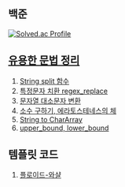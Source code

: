 
## 백준
[![Solved.ac Profile](http://mazassumnida.wtf/api/v2/generate_badge?boj=dkswnkk)](https://solved.ac/dkswnkk/)

[유용한 문법 정리](https://dkswnkk.tistory.com/483?category=549172)
--
1. [String split 함수](https://dkswnkk.tistory.com/476?category=549172)
2. [특정문자 치환 regex_replace](https://dkswnkk.tistory.com/479?category=549172)
3. [문자열 대소문자 변환](https://dkswnkk.tistory.com/483?category=549172)
4. [소수 구하기, 에라토스테네스의 체](https://dkswnkk.tistory.com/490?category=549172)
5. [String to CharArray](https://dkswnkk.tistory.com/249?category=549172)
6. [upper_bound, lower_bound](https://dkswnkk.tistory.com/533)

## 템플릿 코드
1. [플로이드-와샬](https://dkswnkk.tistory.com/535)
